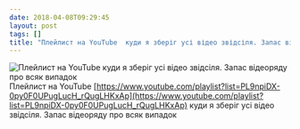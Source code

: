 ```yaml
---
date: 2018-04-08T09:29:45
layout: post
tags: []
title: "Плейлист на YouTube  куди я зберіг усі відео звідсіля. Запас відеоряду про всяк випадок"
---
```

![Плейлист на YouTube  куди я зберіг усі відео звідсіля. Запас відеоряду про всяк випадок](https://i.ytimg.com/vi/tyrc7Fl2myA/hqdefault.jpg?sqp=-oaymwEWCKgBEF5IWvKriqkDCQgBFQAAiEIYAQ==&amp;rs=AOn4CLCvqIlH_pn-8xB99C6lgiUdJrmsLA&amp;days_since_epoch=18582)
Плейлист на YouTube [https://www.youtube.com/playlist?list=PL9npiDX-0py0F0UPugLucH_rQugLHKxAp](https://www.youtube.com/playlist?list=PL9npiDX-0py0F0UPugLucH_rQugLHKxAp) куди я зберіг усі відео звідсіля. Запас відеоряду про всяк випадок